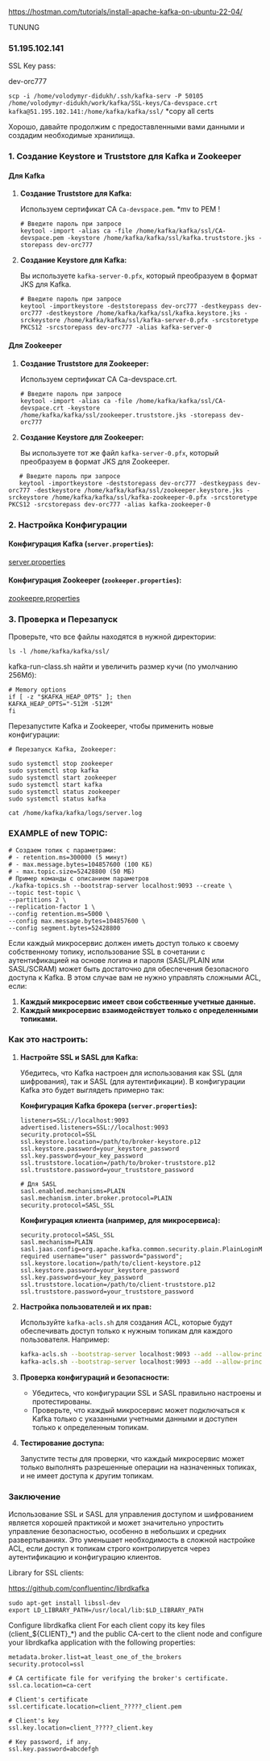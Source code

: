 https://hostman.com/tutorials/install-apache-kafka-on-ubuntu-22-04/




TUNUNG
### 51.195.102.141 

 SSL Key pass:

dev-orc777 

``
 scp -i /home/volodymyr-didukh/.ssh/kafka-serv -P 50105 /home/volodymyr-didukh/work/kafka/SSL-keys/Ca-devspace.crt kafka@51.195.102.141:/home/kafka/kafka/ssl/
``
*copy all certs


Хорошо, давайте продолжим с предоставленными вами данными и создадим необходимые хранилища.

### **1. Создание Keystore и Truststore для Kafka и Zookeeper**

#### **Для Kafka**


1. **Создание Truststore для Kafka:**

   Используем сертификат CA `Ca-devspace.pem`. *mv to PEM ! 

   ```
   # Введите пароль при запросе
   keytool -import -alias ca -file /home/kafka/kafka/ssl/CA-devspace.pem -keystore /home/kafka/kafka/ssl/kafka.truststore.jks -storepass dev-orc777
   ```

2. **Создание Keystore для Kafka:**

   Вы используете `kafka-server-0.pfx`, который преобразуем в формат JKS для Kafka.

   ```
   # Введите пароль при запросе
   keytool -importkeystore -deststorepass dev-orc777 -destkeypass dev-orc777 -destkeystore /home/kafka/kafka/ssl/kafka.keystore.jks -srckeystore /home/kafka/kafka/ssl/kafka-server-0.pfx -srcstoretype PKCS12 -srcstorepass dev-orc777 -alias kafka-server-0
   ```

#### **Для Zookeeper**



1. **Создание Truststore для Zookeeper:**

   Используем сертификат CA Ca-devspace.crt.


   ```
   # Введите пароль при запросе
   keytool -import -alias ca -file /home/kafka/kafka/ssl/CA-devspace.crt -keystore /home/kafka/kafka/ssl/zookeeper.truststore.jks -storepass dev-orc777
   ```

2. **Создание Keystore для Zookeeper:**

   Вы используете тот же файл `kafka-server-0.pfx`, который преобразуем в формат JKS для Zookeeper.

```
   # Введите пароль при запросе
   keytool -importkeystore -deststorepass dev-orc777 -destkeypass dev-orc777 -destkeystore /home/kafka/kafka/ssl/zookeeper.keystore.jks -srckeystore /home/kafka/kafka/ssl/kafka-zookeeper-0.pfx -srcstoretype PKCS12 -srcstorepass dev-orc777 -alias kafka-zookeeper-0
 ```

### **2. Настройка Конфигурации**

#### **Конфигурация Kafka (`server.properties`):**

[server.properties](server.properties)

#### **Конфигурация Zookeeper (`zookeeper.properties`):**

[zookeepre.properties](zookeepre.properties)

### **3. Проверка и Перезапуск**

Проверьте, что все файлы находятся в нужной директории:

```
ls -l /home/kafka/kafka/ssl/
```

kafka-run-class.sh найти и увеличить размер кучи (по умолчанию 256Мб):

```
# Memory options
if [ -z "$KAFKA_HEAP_OPTS" ]; then
KAFKA_HEAP_OPTS="-512M -512M"
fi
```


Перезапустите Kafka и Zookeeper, чтобы применить новые конфигурации:

```
# Перезапуск Kafka, Zookeeper: 

sudo systemctl stop zookeeper
sudo systemctl stop kafka
sudo systemctl start zookeeper
sudo systemctl start kafka
sudo systemctl status zookeeper
sudo systemctl status kafka
```


```cat /home/kafka/kafka/logs/server.log```

### EXAMPLE of new TOPIC:
```
# Создаем топик с параметрами:
# - retention.ms=300000 (5 минут)
# - max.message.bytes=104857600 (100 КБ)
# - max.topic.size=52428800 (50 МБ)
# Пример команды с описанием параметров
./kafka-topics.sh --bootstrap-server localhost:9093 --create \
--topic test-topic \
--partitions 2 \
--replication-factor 1 \
--config retention.ms=5000 \
--config max.message.bytes=104857600 \
--config segment.bytes=52428800
```



Если каждый микросервис должен иметь доступ только к своему собственному топику, использование SSL в сочетании с аутентификацией на основе логина и пароля (SASL/PLAIN или SASL/SCRAM) может быть достаточно для обеспечения безопасного доступа к Kafka. В этом случае вам не нужно управлять сложными ACL, если:

1. **Каждый микросервис имеет свои собственные учетные данные.**
2. **Каждый микросервис взаимодействует только с определенными топиками.**

### Как это настроить:

1. **Настройте SSL и SASL для Kafka:**

   Убедитесь, что Kafka настроен для использования как SSL (для шифрования), так и SASL (для аутентификации). В конфигурации Kafka это будет выглядеть примерно так:

   **Конфигурация Kafka брокера (`server.properties`):**

   ```properties
   listeners=SSL://localhost:9093
   advertised.listeners=SSL://localhost:9093
   security.protocol=SSL
   ssl.keystore.location=/path/to/broker-keystore.p12
   ssl.keystore.password=your_keystore_password
   ssl.key.password=your_key_password
   ssl.truststore.location=/path/to/broker-truststore.p12
   ssl.truststore.password=your_truststore_password

   # Для SASL
   sasl.enabled.mechanisms=PLAIN
   sasl.mechanism.inter.broker.protocol=PLAIN
   security.protocol=SASL_SSL
   ```

   **Конфигурация клиента (например, для микросервиса):**

   ```properties
   security.protocol=SASL_SSL
   sasl.mechanism=PLAIN
   sasl.jaas.config=org.apache.kafka.common.security.plain.PlainLoginModule required username="user" password="password";
   ssl.keystore.location=/path/to/client-keystore.p12
   ssl.keystore.password=your_keystore_password
   ssl.key.password=your_key_password
   ssl.truststore.location=/path/to/client-truststore.p12
   ssl.truststore.password=your_truststore_password
   ```

2. **Настройка пользователей и их прав:**

   Используйте `kafka-acls.sh` для создания ACL, которые будут обеспечивать доступ только к нужным топикам для каждого пользователя. Например:

   ```bash
   kafka-acls.sh --bootstrap-server localhost:9093 --add --allow-principal User:producer1 --operation Write --topic producer1-topic
   kafka-acls.sh --bootstrap-server localhost:9093 --add --allow-principal User:consumer1 --operation Read --topic consumer1-topic
   ```

3. **Проверка конфигураций и безопасности:**

   - Убедитесь, что конфигурации SSL и SASL правильно настроены и протестированы.
   - Проверьте, что каждый микросервис может подключаться к Kafka только с указанными учетными данными и доступен только к определенным топикам.

4. **Тестирование доступа:**

   Запустите тесты для проверки, что каждый микросервис может только выполнять разрешенные операции на назначенных топиках, и не имеет доступа к другим топикам.

### Заключение

Использование SSL и SASL для управления доступом и шифрованием является хорошей практикой и может значительно упростить управление безопасностью, особенно в небольших и средних развертываниях. Это уменьшает необходимость в сложной настройке ACL, если доступ к топикам строго контролируется через аутентификацию и конфигурацию клиентов.

Library for SSL clients: 

https://github.com/confluentinc/librdkafka

```sudo apt-get update
sudo apt-get install libssl-dev
export LD_LIBRARY_PATH=/usr/local/lib:$LD_LIBRARY_PATH

```


Configure librdkafka client
For each client copy its key files (client_${CLIENT}_*) and the public CA-cert to the client node and configure your librdkafka application with the following properties:


```
metadata.broker.list=at_least_one_of_the_brokers
security.protocol=ssl

# CA certificate file for verifying the broker's certificate.
ssl.ca.location=ca-cert

# Client's certificate
ssl.certificate.location=client_?????_client.pem

# Client's key
ssl.key.location=client_?????_client.key

# Key password, if any.
ssl.key.password=abcdefgh
```


